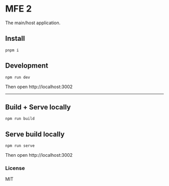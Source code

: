 # MFE 2

The main/host application.

## Install

```
pnpm i
```

## Development

```
npm run dev
```

Then open http://localhost:3002

---

## Build + Serve locally

```
npm run build
```

## Serve build locally

```
npm run serve
```

Then open http://localhost:3002

### License

MIT

